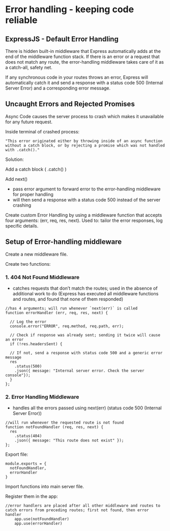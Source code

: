# Error handling - keeping code reliable

## ExpressJS - Default Error Handling

There is hidden built-in middleware that Express automatically adds at the end of the middleware function stack. If there is an error or a request that does not match any route, the error-handling middleware takes care of it as a catch-all, safety net.
    
If any synchronous code in your routes throws an error, Express will automatically catch it and send a response with a status code 500 (Internal Server Error) and a corresponding error message.


## Uncaught Errors and Rejected Promises
    
Async Code causes the server process to crash which makes it unavailable for any future request.

Inside terminal of crashed process: 
    
    "This error originated either by throwing inside of an async function without a catch block, or by rejecting a promise which was not handled with .catch()."

Solution:

Add a catch block ( .catch() )

Add next()
- pass error argument to forward error to the error-handling middleware for proper handling
- will then send a response with a status code 500 instead of the server crashing


Create custom Error Handling by using a middleware function that accepts four arguments: (err, req, res, next). Used to: tailor the error responses, log specific details.

## Setup of Error-handling middleware

Create a new middleware file.

Create two functions:
       
### 1. 404 Not Found Middleware 

- catches requests that don’t match the routes; used in the absence of additional work to do (Express has executed all middleware functions and routes, and found that none of them responded)
```
//has 4 arguments; will run whenever `next(err)` is called
function errorHandler (err, req, res, next) {
 
  // Log the error
  console.error("ERROR", req.method, req.path, err);
 
  // Check if response was already sent; sending it twice will cause an error
  if (!res.headersSent) {
 
  // If not, send a response with status code 500 and a generic error message
  res
    .status(500)
    .json({ message: "Internal server error. Check the server console"});
  }
};
```
 

 

### 2. Error Handling Middleware

- handles all the errors passed using next(err) (status code 500 (Internal Server Error))

```
//will run whenever the requested route is not found
function notFoundHandler (req, res, next) {
  res
    .status(404)
    .json({ message: "This route does not exist" });
};
```


Export file:

```
module.exports = {
  notFoundHandler,
  errorHandler
}
```

Import functions into main server file.

Register them in the app:
   
```
//error handlers are placed after all other middleware and routes to catch errors from preceding routes; first not found, then error handler
    app.use(notFoundHandler)
    app.use(errorHandler)
```
